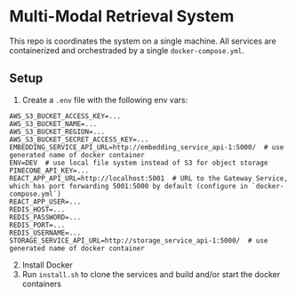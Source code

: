 # Multi-Modal Retrieval System

This repo is coordinates the system on a single machine. All services are containerized and orchestraded by a single `docker-compose.yml`.

## Setup
1. Create a `.env` file with the following env vars:
```
AWS_S3_BUCKET_ACCESS_KEY=...
AWS_S3_BUCKET_NAME=...
AWS_S3_BUCKET_REGION=...
AWS_S3_BUCKET_SECRET_ACCESS_KEY=...
EMBEDDING_SERVICE_API_URL=http://embedding_service_api-1:5000/  # use generated name of docker container
ENV=DEV  # use local file system instead of S3 for object storage
PINECONE_API_KEY=...
REACT_APP_API_URL=http://localhost:5001  # URL to the Gateway Service, which has port forwarding 5001:5000 by default (configure in `docker-compose.yml`)
REACT_APP_USER=...
REDIS_HOST=...
REDIS_PASSWORD=...
REDIS_PORT=...
REDIS_USERNAME=...
STORAGE_SERVICE_API_URL=http://storage_service_api-1:5000/  # use generated name of docker container
```

2. Install Docker
3. Run `install.sh` to clone the services and build and/or start the docker containers